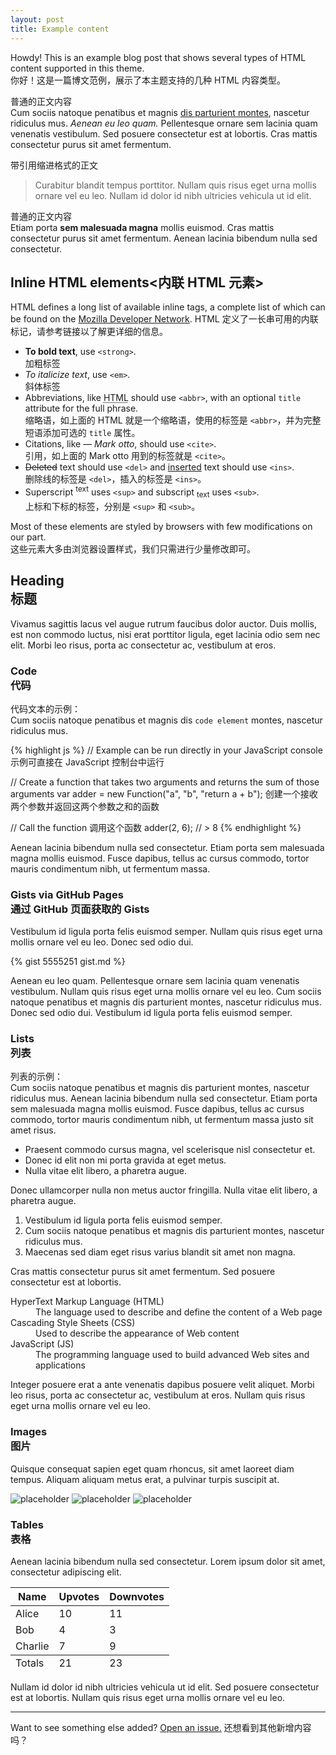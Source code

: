 ```yaml
---
layout: post
title: Example content
---
```



<div class="message">
  Howdy! This is an example blog post that shows several types of HTML content supported in this theme.<br>
  你好！这是一篇博文范例，展示了本主题支持的几种 HTML 内容类型。

</div>

普通的正文内容<br>
Cum sociis natoque penatibus et magnis <a href="#">dis parturient montes</a>, nascetur ridiculus mus. *Aenean eu leo quam.* Pellentesque ornare sem lacinia quam venenatis vestibulum. Sed posuere consectetur est at lobortis. Cras mattis consectetur purus sit amet fermentum.

带引用缩进格式的正文<br>
> Curabitur blandit tempus porttitor. Nullam quis risus eget urna mollis ornare vel eu leo. Nullam id dolor id nibh ultricies vehicula ut id elit.

普通的正文内容<br>
Etiam porta **sem malesuada magna** mollis euismod. Cras mattis consectetur purus sit amet fermentum. Aenean lacinia bibendum nulla sed consectetur.

## Inline HTML elements<内联 HTML 元素>

HTML defines a long list of available inline tags, a complete list of which can be found on the [Mozilla Developer Network](https://developer.mozilla.org/en-US/docs/Web/HTML/Element).
HTML 定义了一长串可用的内联标记，请参考链接以了解更详细的信息。


- **To bold text**, use `<strong>`. <br>加粗标签
- *To italicize text*, use `<em>`. <br>斜体标签
- Abbreviations, like <abbr title="HyperText Markup Langage">HTML</abbr> should use `<abbr>`, with an optional `title` attribute for the full phrase.<br>
缩略语，如上面的 HTML 就是一个缩略语，使用的标签是 ` <abbr> `，并为完整短语添加可选的 ` title ` 属性。
- Citations, like <cite>&mdash; Mark otto</cite>, should use `<cite>`.<br>引用，如上面的 Mark otto 用到的标签就是 ` <cite> `。
- <del>Deleted</del> text should use `<del>` and <ins>inserted</ins> text should use `<ins>`.<br>删除线的标签是 `<del>`，插入的标签是 `<ins>`。
- Superscript <sup>text</sup> uses `<sup>` and subscript <sub>text</sub> uses `<sub>`.<br>上标和下标的标签，分别是 ` <sup> ` 和 ` <sub> `。
 
Most of these elements are styled by browsers with few modifications on our part.<br>
这些元素大多由浏览器设置样式，我们只需进行少量修改即可。

## Heading <br> 标题

Vivamus sagittis lacus vel augue rutrum faucibus dolor auctor. Duis mollis, est non commodo luctus, nisi erat porttitor ligula, eget lacinia odio sem nec elit. Morbi leo risus, porta ac consectetur ac, vestibulum at eros.

### Code <br> 代码

代码文本的示例：<br>
Cum sociis natoque penatibus et magnis dis `code element` montes, nascetur ridiculus mus.

{% highlight js %}
// Example can be run directly in your JavaScript console
示例可直接在 JavaScript 控制台中运行

// Create a function that takes two arguments and returns the sum of those arguments
var adder = new Function("a", "b", "return a + b");
创建一个接收两个参数并返回这两个参数之和的函数

// Call the function 调用这个函数
adder(2, 6);
// > 8
{% endhighlight %}

Aenean lacinia bibendum nulla sed consectetur. Etiam porta sem malesuada magna mollis euismod. Fusce dapibus, tellus ac cursus commodo, tortor mauris condimentum nibh, ut fermentum massa.

### Gists via GitHub Pages <br>通过 GitHub 页面获取的 Gists

Vestibulum id ligula porta felis euismod semper. Nullam quis risus eget urna mollis ornare vel eu leo. Donec sed odio dui.

{% gist 5555251 gist.md %}

Aenean eu leo quam. Pellentesque ornare sem lacinia quam venenatis vestibulum. Nullam quis risus eget urna mollis ornare vel eu leo. Cum sociis natoque penatibus et magnis dis parturient montes, nascetur ridiculus mus. Donec sed odio dui. Vestibulum id ligula porta felis euismod semper.

### Lists <br> 列表

列表的示例：<br>
Cum sociis natoque penatibus et magnis dis parturient montes, nascetur ridiculus mus. Aenean lacinia bibendum nulla sed consectetur. Etiam porta sem malesuada magna mollis euismod. Fusce dapibus, tellus ac cursus commodo, tortor mauris condimentum nibh, ut fermentum massa justo sit amet risus.

* Praesent commodo cursus magna, vel scelerisque nisl consectetur et.
* Donec id elit non mi porta gravida at eget metus.
* Nulla vitae elit libero, a pharetra augue.

Donec ullamcorper nulla non metus auctor fringilla. Nulla vitae elit libero, a pharetra augue.

1. Vestibulum id ligula porta felis euismod semper.
2. Cum sociis natoque penatibus et magnis dis parturient montes, nascetur ridiculus mus.
3. Maecenas sed diam eget risus varius blandit sit amet non magna.

Cras mattis consectetur purus sit amet fermentum. Sed posuere consectetur est at lobortis.

<dl>
  <dt>HyperText Markup Language (HTML)</dt>
  <dd>The language used to describe and define the content of a Web page</dd>

  <dt>Cascading Style Sheets (CSS)</dt>
  <dd>Used to describe the appearance of Web content</dd>

  <dt>JavaScript (JS)</dt>
  <dd>The programming language used to build advanced Web sites and applications</dd>
</dl>

Integer posuere erat a ante venenatis dapibus posuere velit aliquet. Morbi leo risus, porta ac consectetur ac, vestibulum at eros. Nullam quis risus eget urna mollis ornare vel eu leo.

### Images <br>图片

Quisque consequat sapien eget quam rhoncus, sit amet laoreet diam tempus. Aliquam aliquam metus erat, a pulvinar turpis suscipit at.

![placeholder](https://placehold.it/800x400 "Large example image")
![placeholder](https://placehold.it/400x200 "Medium example image")
![placeholder](https://placehold.it/200x200 "Small example image")

### Tables <br> 表格

Aenean lacinia bibendum nulla sed consectetur. Lorem ipsum dolor sit amet, consectetur adipiscing elit.

<table>
  <thead>
    <tr>
      <th>Name</th>
      <th>Upvotes</th>
      <th>Downvotes</th>
    </tr>
  </thead>
  <tfoot>
    <tr>
      <td>Totals</td>
      <td>21</td>
      <td>23</td>
    </tr>
  </tfoot>
  <tbody>
    <tr>
      <td>Alice</td>
      <td>10</td>
      <td>11</td>
    </tr>
    <tr>
      <td>Bob</td>
      <td>4</td>
      <td>3</td>
    </tr>
    <tr>
      <td>Charlie</td>
      <td>7</td>
      <td>9</td>
    </tr>
  </tbody>
</table>

Nullam id dolor id nibh ultricies vehicula ut id elit. Sed posuere consectetur est at lobortis. Nullam quis risus eget urna mollis ornare vel eu leo.

-----

Want to see something else added? <a href="https://github.com/poole/poole/issues/new">Open an issue.</a>
还想看到其他新增内容吗？